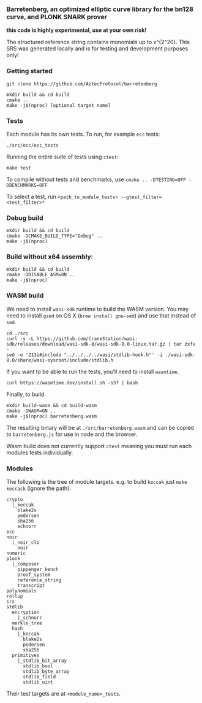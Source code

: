 ### Barretenberg, an optimized elliptic curve library for the bn128 curve, and PLONK SNARK prover

**this code is highly experimental, use at your own risk!**

The structured reference string contains monomials up to x^{2^20}. This SRS was generated locally and is for testing and development purposes only!

### Getting started

```
git clone https://github.com/AztecProtocol/barretenberg

mkdir build && cd build
cmake ..
make -j$(nproc) [optional target name]
```

### Tests

Each module has its own tests. To run, for example `ecc` tests:

```
./src/ecc/ecc_tests
```

Running the entire suite of tests using `ctest`:

```
make test
```

To compile without tests and benchmarks, use `cmake .. -DTESTING=OFF -DBENCHMARKS=OFF`

To select a test, run `<path_to_module_tests> --gtest_filter=<test_filter>*`

### Debug build

```
mkdir build && cd build
cmake -DCMAKE_BUILD_TYPE="Debug" ..
make -j$(nproc)
```

### Build without x64 assembly:

```
mkdir build && cd build
cmake -DDISABLE_ASM=ON ..
make -j$(nproc)
```

### WASM build

We need to install `wasi-sdk` runtime to build the WASM version.
You may need to install `gsed` on OS X (`brew install gnu-sed`) and use that instead of `sed`.

```
cd ./src
curl -s -L https://github.com/CraneStation/wasi-sdk/releases/download/wasi-sdk-8/wasi-sdk-8.0-linux.tar.gz | tar zxfv -
sed -e '213i#include "../../../../wasi/stdlib-hook.h"' -i ./wasi-sdk-8.0/share/wasi-sysroot/include/stdlib.h
```

If you want to be able to run the tests, you'll need to install `wasmtime`.

```
curl https://wasmtime.dev/install.sh -sSf | bash
```

Finally, to build.

```
mkdir build-wasm && cd build-wasm
cmake -DWASM=ON ..
make -j$(nproc) barretenberg.wasm
```

The resulting binary will be at `./src/barretenberg.wasm` and can be copied to `barretenberg.js` for use in node and the browser.

Wasm build does not currently support `ctest` meaning you must run each modules tests individually.

### Modules

The following is the tree of module targets. e.g. to build `keccak` just `make keccack` (ignore the path).

```
crypto
  |_keccak
    blake2s
    pedersen
    sha256
    schnorr
ecc
noir
  |_noir_cli
    noir
numeric
plonk
  |_composer
    pippenger_bench
    proof_system
    reference_string
    transcript
polynomials
rollup
srs
stdlib
  encryption
    |_schnorr
  merkle_tree
  hash
    |_keccak
      blake2s
      pedersen
      sha256
  primitives
    |_stdlib_bit_array
      stdlib_bool
      stdlib_byte_array
      stdlib_field
      stdlib_uint
```

Their test targets are at `<module_name>_tests`.